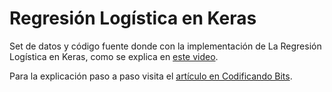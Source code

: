 # Regresión Logística en Keras

Set de datos y código fuente donde con la implementación de La Regresión Logística en Keras, como se explica en [este video](https://youtu.be/jv44zMWc4nM).

Para la explicación paso a paso visita el [artículo en Codificando Bits](https://codificandobits.com/deep-learning/2018/08/13/ejemplo-de-la-regresion-logistica-en-keras.html).
